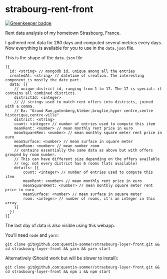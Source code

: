 # strabourg-rent-front

[![Greenkeeper badge](https://badges.greenkeeper.io/quentin-sommer/strasbourg-loyer-front.svg)](https://greenkeeper.io/)

Rent data analysis of my hometown Strasbourg, France.

I gathered rent data for 280 days and computed several metrics every days. Now everything
is available for you to use in the `data.json` file.

This is the shape of the `data.json` file

```
[{
  id: <string> // mongodb id, unique among all the entries
  createdAt: <string> // datetime of creation. The interesting component is mostly the date part.
  data: [{
    // unique district id, ranging from 1 to 17. The 17 is special: it contains all combined districts.
    districtId: <integer>
    // // strings used to match rent offers into districts, joined with a comma.
    // Ex: "Grand Rue,gutenberg,kleber,broglie,hyper centre,centre historique,centre-ville"
    district: <string>
    count: <integer> // number of entries used to compute this item
    meanRent: <number> // mean monthly rent price in euro
    meanSquareRen: <number> // mean monthly square meter rent price in euro
    meanSurface: <number> // mean surface in square meter
    meanRoom: <number> // mean number room
    // contains essentially the same data as above but with offers grouped by room number.
    // This can have different size depending on the offers available 
    // (eg: not every district has 6 rooms flats available)
    details: [{
        count: <integer> // number of entries used to compute this item
        meanRent: <number> // mean monthly rent price in euro
        meanSquareRent: <number> // mean monthly square meter rent price in euro
        meanSurface: <number> // mean surface in square meter
        room: <integer> // number of rooms, it's an integer in this array
    }]
  }]
}]
```

The last day of data is also visible using this webapp.

You'll need `node` and `yarn`:

`git clone git@github.com:quentin-sommer/strasbourg-loyer-front.git && cd
strasbourg-loyer-front && yarn && yarn start`

Alternatively (Should work but will be slower to install):

`git clone git@github.com:quentin-sommer/strasbourg-loyer-front.git && cd
strasbourg-loyer-front && npm i && npm start`
